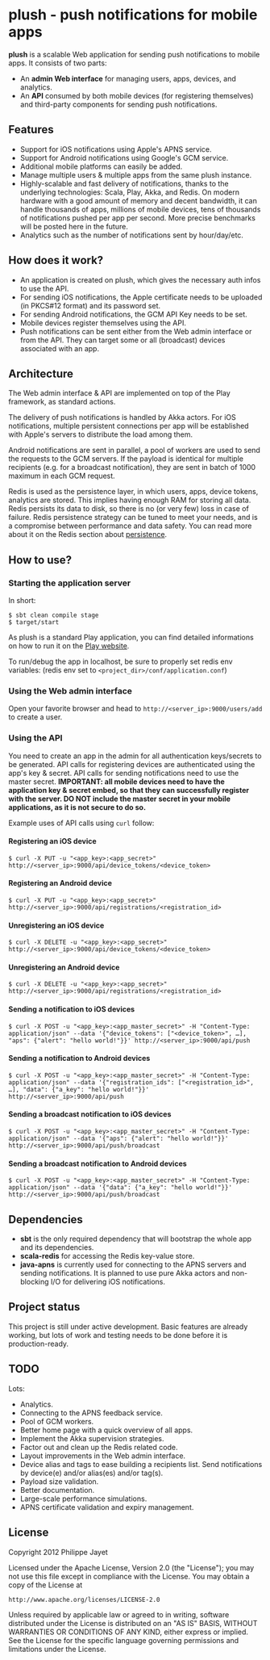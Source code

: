 # plush - push notifications for mobile apps

**plush** is a scalable Web application for sending push notifications to mobile apps. It consists of two parts:
* An **admin Web interface** for managing users, apps, devices, and analytics.
* An **API** consumed by both mobile devices (for registering themselves) and third-party components for sending push notifications.

## Features

* Support for iOS notifications using Apple's APNS service.
* Support for Android notifications using Google's GCM service.
* Additional mobile platforms can easily be added.
* Manage multiple users & multiple apps from the same plush instance.
* Highly-scalable and fast delivery of notifications, thanks to the underlying technologies: Scala, Play, Akka, and Redis. On modern hardware with a good amount of memory and decent bandwidth, it can handle thousands of apps, millions of mobile devices, tens of thousands of notifications pushed per app per second. More precise benchmarks will be posted here in the future.
* Analytics such as the number of notifications sent by hour/day/etc.

## How does it work?

* An application is created on plush, which gives the necessary auth infos to use the API.
* For sending iOS notifications, the Apple certificate needs to be uploaded (in PKCS#12 format) and its password set.
* For sending Android notifications, the GCM API Key needs to be set.
* Mobile devices register themselves using the API.
* Push notifications can be sent either from the Web admin interface or from the API. They can target some or all (broadcast) devices associated with an app.

## Architecture

The Web admin interface & API are implemented on top of the Play framework, as standard actions.

The delivery of push notifications is handled by Akka actors. For iOS notifications, multiple persistent connections per app will be established with Apple's servers to distribute the load among them.

Android notifications are sent in parallel, a pool of workers are used to send the requests to the GCM servers. If the payload is identical for multiple recipients (e.g. for a broadcast notification), they are sent in batch of 1000 maximum in each GCM request.

Redis is used as the persistence layer, in which users, apps, device tokens, analytics are stored. This implies having enough RAM for storing all data. Redis persists its data to disk, so there is no (or very few) loss in case of failure. Redis persistence strategy can be tuned to meet your needs, and is a compromise between performance and data safety. You can read more about it on the Redis section about [persistence](http://redis.io/topics/persistence).

## How to use?

### Starting the application server

In short:

	$ sbt clean compile stage
	$ target/start

As plush is a standard Play application, you can find detailed informations on how to run it on the [Play website](http://www.playframework.org/documentation/2.0.4/Production).

To run/debug the app in localhost, be sure to properly set redis env variables:
(redis env set to `<project_dir>/conf/application.conf`)

### Using the Web admin interface

Open your favorite browser and head to `http://<server_ip>:9000/users/add` to create a user.

### Using the API

You need to create an app in the admin for all authentication keys/secrets to be generated. API calls for registering devices are authenticated using the app's key & secret. API calls for sending notifications need to use the master secret.
**IMPORTANT: all mobile devices need to have the application key & secret embed, so that they can successfully register with the server. DO NOT include the master secret in your mobile applications, as it is not secure to do so.**

Example uses of API calls using `curl` follow:

#### Registering an iOS device

	$ curl -X PUT -u "<app_key>:<app_secret>" http://<server_ip>:9000/api/device_tokens/<device_token>

#### Registering an Android device

	$ curl -X PUT -u "<app_key>:<app_secret>" http://<server_ip>:9000/api/registrations/<registration_id>

#### Unregistering an iOS device

	$ curl -X DELETE -u "<app_key>:<app_secret>" http://<server_ip>:9000/api/device_tokens/<device_token>

#### Unregistering an Android device

	$ curl -X DELETE -u "<app_key>:<app_secret>" http://<server_ip>:9000/api/registrations/<registration_id>

#### Sending a notification to iOS devices

	$ curl -X POST -u "<app_key>:<app_master_secret>" -H "Content-Type: application/json" --data '{"device_tokens": ["<device_token>", …], "aps": {"alert": "hello world!"}}' http://<server_ip>:9000/api/push

#### Sending a notification to Android devices

	$ curl -X POST -u "<app_key>:<app_master_secret>" -H "Content-Type: application/json" --data '{"registration_ids": ["<registration_id>", …], "data": {"a_key": "hello world!"}}' http://<server_ip>:9000/api/push

#### Sending a broadcast notification to iOS devices

	$ curl -X POST -u "<app_key>:<app_master_secret>" -H "Content-Type: application/json" --data '{"aps": {"alert": "hello world!"}}' http://<server_ip>:9000/api/push/broadcast

#### Sending a broadcast notification to Android devices

	$ curl -X POST -u "<app_key>:<app_master_secret>" -H "Content-Type: application/json" --data '{"data": {"a_key": "hello world!"}}' http://<server_ip>:9000/api/push/broadcast

## Dependencies

* **sbt** is the only required dependency that will bootstrap the whole app and its dependencies.
* **scala-redis** for accessing the Redis key-value store.
* **java-apns** is currently used for connecting to the APNS servers and sending notifications. It is planned to use pure Akka actors and non-blocking I/O for delivering iOS notifications.

## Project status

This project is still under active development. Basic features are already working, but lots of work and testing needs to be done before it is production-ready.

## TODO

Lots:
* Analytics.
* Connecting to the APNS feedback service.
* Pool of GCM workers.
* Better home page with a quick overview of all apps.
* Implement the Akka supervision strategies.
* Factor out and clean up the Redis related code.
* Layout improvements in the Web admin interface.
* Device alias and tags to ease building a recipients list. Send notifications by device(e) and/or alias(es) and/or tag(s).
* Payload size validation.
* Better documentation.
* Large-scale performance simulations.
* APNS certificate validation and expiry management.

## License

Copyright 2012 Philippe Jayet

Licensed under the Apache License, Version 2.0 (the "License"); you may not use this file except in compliance with the License. You may obtain a copy of the License at

    http://www.apache.org/licenses/LICENSE-2.0

Unless required by applicable law or agreed to in writing, software distributed under the License is distributed on an "AS IS" BASIS, WITHOUT WARRANTIES OR CONDITIONS OF ANY KIND, either express or implied. See the License for the specific language governing permissions and limitations under the License.
